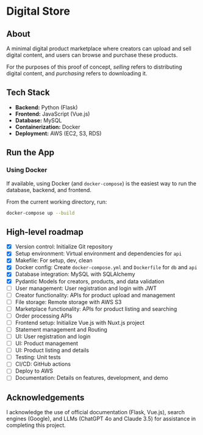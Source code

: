 # Digital Store

## About

A minimal digital product marketplace where creators can upload and sell digital content, and users can browse and purchase these products.

For the purposes of this proof of concept, _selling_ refers to distributing digital content, and _purchasing_ refers to downloading it.

## Tech Stack

- **Backend:** Python (Flask)
- **Frontend:** JavaScript (Vue.js)
- **Database:** MySQL
- **Containerization:** Docker
- **Deployment:** AWS (EC2, S3, RDS)

## Run the App

### Using Docker

If available, using Docker (and `docker-compose`) is the easiest way to run the database, backend, and frontend.

From the current working directory, run:

```bash
docker-compose up --build
```

## High-level roadmap

- [x] Version control: Initialize Git repository
- [x] Setup environment: Virtual environment and dependencies for `api`
- [x] Makefile: For setup, dev, clean
- [x] Docker config: Create `docker-compose.yml` and `Dockerfile` for `db` and `api`
- [x] Database integration: MySQL with SQLAlchemy
- [x] Pydantic Models for creators, products, and data validation
- [ ] User management: User registration and login with JWT
- [ ] Creator functionality: APIs for product upload and management
- [ ] File storage: Remote storage with AWS S3
- [ ] Marketplace functionality: APIs for product listing and searching
- [ ] Order processing APIs
- [ ] Frontend setup: Initialize Vue.js with Nuxt.js project
- [ ] Statement management and Routing
- [ ] UI: User registration and login
- [ ] UI: Product management
- [ ] UI: Product listing and details
- [ ] Testing: Unit tests
- [ ] CI/CD: GitHub actions
- [ ] Deploy to AWS
- [ ] Documentation: Details on features, development, and demo

## Acknowledgements

I acknowledge the use of official documentation (Flask, Vue.js), search engines (Google), and LLMs (ChatGPT 4o and Claude 3.5) for assistance in completing this project.
